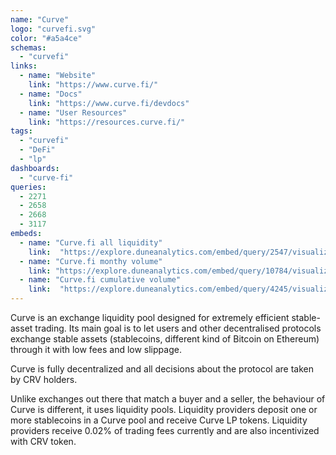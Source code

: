 ```yaml
---
name: "Curve"
logo: "curvefi.svg"
color: "#a5a4ce"
schemas:
  - "curvefi"
links:
  - name: "Website"
    link: "https://www.curve.fi/"
  - name: "Docs"
    link: "https://www.curve.fi/devdocs"
  - name: "User Resources"
    link: "https://resources.curve.fi/"
tags:
  - "curvefi"
  - "DeFi"
  - "lp"
dashboards:
  - "curve-fi"
queries:
  - 2271
  - 2658
  - 2668
  - 3117
embeds:
  - name: "Curve.fi all liquidity"
    link:  "https://explore.duneanalytics.com/embed/query/2547/visualization/4826?api_key=nOI9uFYd08NneQ5eQmfsgyC40eW90O1FI10GpF26"
  - name: "Curve.fi monthy volume"
    link: "https://explore.duneanalytics.com/embed/query/10784/visualization/21412?api_key=k1Ckdi0qWMnJi5hl1uZMcLKVuWDwj8DGIHLXGiDx"
  - name: "Curve.fi cumulative volume"
    link:  "https://explore.duneanalytics.com/embed/query/4245/visualization/8263?api_key=lcOV6Ab25bgtBj0S6AIKG1Z7zC9b6BpCtTy2Shlj"
---
```


Curve is an exchange liquidity pool designed for extremely efficient stable-asset trading. Its main goal is to let users and other decentralised protocols exchange stable assets (stablecoins, different kind of Bitcoin on Ethereum) through it with low fees and low slippage.

Curve is fully decentralized and all decisions about the protocol are taken by CRV holders.

Unlike exchanges out there that match a buyer and a seller, the behaviour of Curve is different, it uses liquidity pools. Liquidity providers deposit one or more stablecoins in a Curve pool and receive Curve LP tokens. Liquidity providers receive 0.02% of trading fees currently and are also incentivized with CRV token.